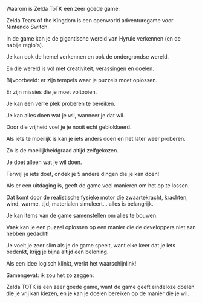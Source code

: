 Waarom is Zelda ToTK een zeer goede game:

Zelda Tears of the Kingdom is een openworld adventuregame voor Nintendo Switch.

In de game kan je de gigantische wereld van Hyrule verkennen (en de nabije regio's).

Je kan ook de hemel verkennen en ook de ondergrondse wereld.

En die wereld is vol met creativiteit, verassingen en doelen.

Bijvoorbeeld: er zijn tempels waar je puzzels moet oplossen.

Er zijn missies die je moet voltooien.

Je kan een verre plek proberen te bereiken.

Je kan alles doen wat je wil, wanneer je dat wil.

Door die vrijheid voel je je nooit echt geblokkeerd.

Als iets te moeilijk is kan je iets anders doen en het later weer proberen.

Zo is de moeilijkheidgraad altijd zelfgekozen.

Je doet alleen wat je wil doen.

Terwijl je iets doet, ondek je 5 andere dingen die je kan doen!

Als er een uitdaging is, geeft de game veel manieren om het op te lossen.

Dat komt door de realistische fysieke motor die zwaartekracht, krachten, wind, warme, tijd, materialen simuleert... alles is belangrijk.

Je kan items van de game samenstellen om alles te bouwen.

Vaak kan je een puzzel oplossen op een manier die de developpers niet aan hebben gedacht!

Je voelt je zeer slim als je de game speelt, want elke keer dat je iets bedenkt, krijg je bijna altijd een beloning.

Als een idee logisch klinkt, werkt het waarschijnlink!

Samengevat: ik zou het zo zeggen:

Zelda TOTK is een zeer goede game, want de game geeft eindeloze doelen die je vrij kan kiezen, en je kan je doelen bereiken op de manier die je wil.